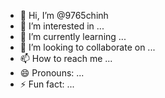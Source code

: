 - 👋 Hi, I’m @9765chinh
- 👀 I’m interested in ...
- 🌱 I’m currently learning ...
- 💞️ I’m looking to collaborate on ...
- 📫 How to reach me ...
- 😄 Pronouns: ...
- ⚡ Fun fact: ...

<!---
9765chinh/9765chinh is a ✨ special ✨ repository because its `README.md` (this file) appears on your GitHub profile.
You can click the Preview link to take a look at your changes.
--->
